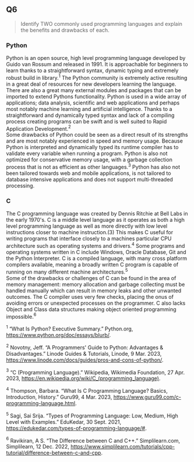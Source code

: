 ## Q6

>Identify TWO commonly used programming languages and explain the benefits and drawbacks of each.

### Python

Python is an open source, high level programming language developed by Guido van Rossum and released in 1991. It is approachable for beginners to learn thanks to a straightforward syntax, dynamic typing and extremely robust build in library.$^1$ The Python community is extremely active resulting in a great deal of resources for new developers learning the language. There are also a great many external modules and packages that can be imported to extend Pythons functionality. Python is used in a wide array of applications; data analysis, scientific and web applications and perhaps most notably machine learning and artificial intelligence. Thanks to a straightforward and dynamically typed syntax and lack of a compiling process creating programs can be swift and is well suited to Rapid Application Development.$^2$  
Some drawbacks of Python could be seen as a direct result of its strengths and are most notably experienced in speed and memory usage. Because Python is interpreted and dynamically typed its runtime compiler has to validate every variable when running a program. Python is also not optimized for conservative memory usage, with a garbage collection process that is not as efficient as other languages.$^3$ Python has also not been tailored towards web and mobile applications, is not tailored to database intensive applications and does not support multi-threaded processing.

### C

The C programming language was created by Dennis Ritchie at Bell Labs in the early 1970's. C is a middle level language as it operates as both a high level programming language as well as more directly with low level instructions closer to machine instruction.(3) This makes C useful for writing programs that interface closely to a machines particular CPU architecture such as operating systems and drivers.$^4$ Some programs and operating systems written in C include Windows, Oracle Database, Git and the Python Interpreter. C is a compiled language, with many cross platform compilers available, meaning a broadly written C program is capable of running on many different machine architectures.$^5$  
Some of the drawbacks or challenges of C can be found in the area of memory management: memory allocation and garbage collecting must be handled manually which can result in memory leaks and other unwanted outcomes. The C compiler uses very few checks, placing the onus of avoiding errors or unexpected processes on the programmer. C also lacks Object and Class data structures making object oriented programming impossible.$^6$

$^1$ “What Is Python? Executive Summary.” Python.org, https://www.python.org/doc/essays/blurb/. 

$^2$ Novotny, Jeff. “A Programmers' Guide to Python: Advantages &amp; Disadvantages.” Linode Guides &amp; Tutorials, Linode, 9 Mar. 2023, https://www.linode.com/docs/guides/pros-and-cons-of-python/. 


$^3$ “C (Programming Language).” Wikipedia, Wikimedia Foundation, 27 Apr. 2023, https://en.wikipedia.org/wiki/C_(programming_language). 

$^4$ Thompson, Barbara. “What Is C Programming Language? Basics, Introduction, History.” Guru99, 4 Mar. 2023, https://www.guru99.com/c-programming-language.html. 


$^5$ Sagi, Sai Srija. “Types of Programming Language: Low, Medium, High Level with Examples.” EduKedar, 30 Sept. 2021, https://edukedar.com/types-of-programming-language/#. 

$^6$ Ravikiran, A S. “The Difference between C and C++.” Simplilearn.com, Simplilearn, 12 Dec. 2022, https://www.simplilearn.com/tutorials/cpp-tutorial/difference-between-c-and-cpp. 
